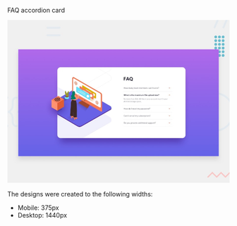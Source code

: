 FAQ accordion card

![Design preview for the FAQ accordion card coding challenge](./design/desktop-preview.jpg)


The designs were created to the following widths:

- Mobile: 375px
- Desktop: 1440px

